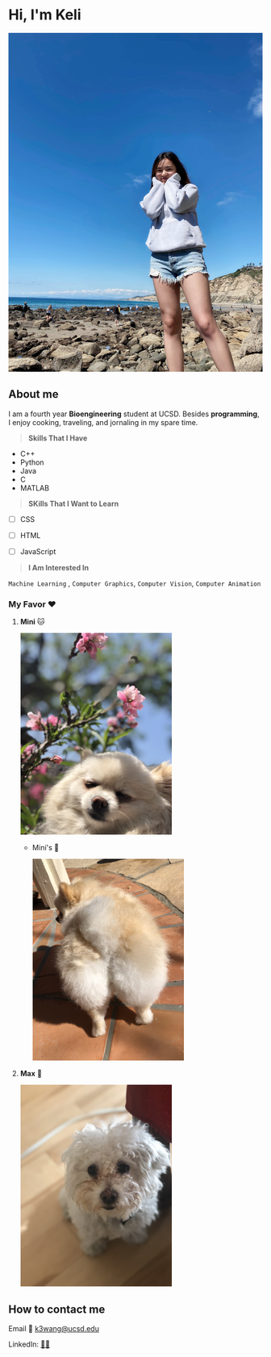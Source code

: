 # **Hi, I'm Keli**
![Keli](Keli.jpeg)

## **About me**
I am a fourth year **Bioengineering** student at UCSD. Besides **programming**, I enjoy cooking, traveling, and jornaling in my spare time. 

> **Skills That I Have**

- C++
- Python
- Java
- C
- MATLAB

> **SKills That I Want to Learn**

- [ ] CSS
- [ ] HTML
- [ ] JavaScript


> **I Am Interested In**

`Machine Learning` , `Computer Graphics`, `Computer Vision`, `Computer Animation`

### **My Favor :heart:**

1. **Mini** :cat: 
   
   <img src="Mini.jpeg" alt="mini" width="300"/>
    
    - Mini's :peach:
        
        <img src="MiniButt.jpeg" alt="Mini2" width="300"/>
        
2. **Max** :dog: 
   
   <img src="Max.jpeg" alt="Max" width="300"/>


## **How to contact me**

Email :email: [k3wang@ucsd.edu](k3wang@ucsd.edu)

LinkedIn: [:elf_woman:](linkedin.com/in/keli-wang-90a00a1a3/)